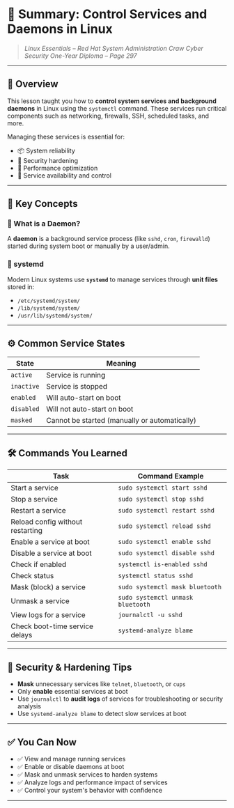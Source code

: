 # 📎 **Summary: Control Services and Daemons in Linux**

> *Linux Essentials – Red Hat System Administration*
> *Craw Cyber Security One-Year Diploma – Page 297*

---

## 📖 Overview

This lesson taught you how to **control system services and background daemons** in Linux using the `systemctl` command. These services run critical components such as networking, firewalls, SSH, scheduled tasks, and more.

Managing these services is essential for:

* 📦 System reliability
* 🔐 Security hardening
* 🚀 Performance optimization
* 🧩 Service availability and control

---

## 🧠 Key Concepts

### 🔸 What is a Daemon?

A **daemon** is a background service process (like `sshd`, `cron`, `firewalld`) started during system boot or manually by a user/admin.

### 🔸 systemd

Modern Linux systems use **`systemd`** to manage services through **unit files** stored in:

* `/etc/systemd/system/`
* `/lib/systemd/system/`
* `/usr/lib/systemd/system/`

---

## ⚙️ Common Service States

| State      | Meaning                                       |
| ---------- | --------------------------------------------- |
| `active`   | Service is running                            |
| `inactive` | Service is stopped                            |
| `enabled`  | Will auto-start on boot                       |
| `disabled` | Will not auto-start on boot                   |
| `masked`   | Cannot be started (manually or automatically) |

---

## 🛠️ Commands You Learned

| Task                             | Command Example                   |
| -------------------------------- | --------------------------------- |
| Start a service                  | `sudo systemctl start sshd`       |
| Stop a service                   | `sudo systemctl stop sshd`        |
| Restart a service                | `sudo systemctl restart sshd`     |
| Reload config without restarting | `sudo systemctl reload sshd`      |
| Enable a service at boot         | `sudo systemctl enable sshd`      |
| Disable a service at boot        | `sudo systemctl disable sshd`     |
| Check if enabled                 | `systemctl is-enabled sshd`       |
| Check status                     | `systemctl status sshd`           |
| Mask (block) a service           | `sudo systemctl mask bluetooth`   |
| Unmask a service                 | `sudo systemctl unmask bluetooth` |
| View logs for a service          | `journalctl -u sshd`              |
| Check boot-time service delays   | `systemd-analyze blame`           |

---

## 🔐 Security & Hardening Tips

* **Mask** unnecessary services like `telnet`, `bluetooth`, or `cups`
* Only **enable** essential services at boot
* Use `journalctl` to **audit logs** of services for troubleshooting or security analysis
* Use `systemd-analyze blame` to detect slow services at boot

---

## ✅ You Can Now

* ✅ View and manage running services
* ✅ Enable or disable daemons at boot
* ✅ Mask and unmask services to harden systems
* ✅ Analyze logs and performance impact of services
* ✅ Control your system's behavior with confidence

---
